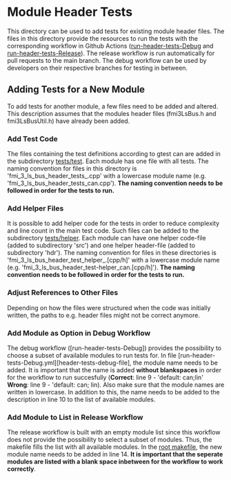 # Module Header Tests
This directory can be used to add tests for existing module header files. The files in this directory provide the resources to run the tests with the corresponding workflow in Github Actions ([run-header-tests-Debug][header-tests-debug] and [run-header-tests-Release][header-tests-release]). The release workflow is run automatically for pull requests to the main branch. The debug workflow can be used by developers on their respective branches for testing in between.

## Adding Tests for a New Module
To add tests for another module, a few files need to be added and altered. This description assumes that the modules header files (fmi3LsBus<MODULE>.h and fmi3LsBusUtil<MODULE>.h) have already been added.

### Add Test Code
The files containing the test definitions according to gtest can are added in the subdirectory [tests/test][test-folder]. Each module has one file with all tests. The naming convention for files in this directory is 'fmi_3_ls_bus_header_tests_<MODULE>.cpp' with a lowercase module name (e.g. 'fmi_3_ls_bus_header_tests_can.cpp'). **The naming convention needs to be followed in order for the tests to run.**

### Add Helper Files
It is possible to add helper code for the tests in order to reduce complexity and line count in the main test code. Such files can be added to the subdirectory [tests/helper][helper-folder]. Each module can have one helper code-file (added to subdirectory 'src') and one helper header-file (added to subdirectory 'hdr'). The naming convention for files in these directories is 'fmi_3_ls_bus_header_test_helper_<MODULE>.\[cpp/h\]' with a lowercase module name (e.g. 'fmi_3_ls_bus_header_test-helper_can.\[cpp/h\]'). **The naming convention needs to be followed in order for the tests to run.**

### Adjust References to Other Files
Depending on how the files were structured when the code was initially written, the paths to e.g. header files might not be correct anymore. 

### Add Module as Option in Debug Workflow
The debug workflow ([run-header-tests-Debug]) provides the possibility to choose a subset of available modules to run tests for. In file [run-header-tests-Debug.yml][header-tests-debug-file], the module name needs to be added. It is important that the name is added **without blankspaces** in order for the workflow to run succesfully (**Correct**: line 9 - 'default: can;lin' **Wrong**: line 9 - 'default: can; lin). Also make sure that the module names are written in lowercase. In addition to this, the name needs to be added to the description in line 10 to the list of available modules.

### Add Module to List in Release Workflow
The release workflow is built with an empty module list since this workflow does not provide the possibility to select a subset of modules. Thus, the makefile fills the list with all available modules. In the [root makefile][makefile], the new module name needs to be added in line 14. **It is important that the seperate modules are listed with a blank space inbetween for the workflow to work correctly**.

[header-tests-debug]: https://github.com/modelica/fmi-ls-bus/actions/workflows/run-header-tests-Debug.yml
[header-tests-release]: https://github.com/modelica/fmi-ls-bus/actions/workflows/run-header-tests-Release.yml
[test-folder]: https://github.com/modelica/fmi-ls-bus/tree/main/headers/tests/test
[helper-folder]: https://github.com/modelica/fmi-ls-bus/tree/main/headers/tests/helper
[makefile]: https://github.com/modelica/fmi-ls-bus/blob/main/headers/tests/CMakeLists.txt

